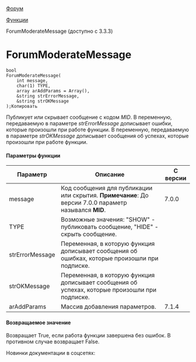 [Форум](/api_help/forum/index.php)

[Функции](/api_help/forum/functions/index.php)

ForumModerateMessage (доступно с 3.3.3)

ForumModerateMessage
====================

```
bool
ForumModerateMessage(
	int message,
	char(1) TYPE,
	array arAddParams = Array(),
	&string strErrorMessage,
	&string strOKMessage
);Копировать
```

Публикует или скрывает сообщение с кодом *MID*. В переменную, передаваемую в параметре *strErrorMessage* дописывает ошибки, которые произошли при работе функции. В переменную, передаваемую в параметре *strOKMessage* дописывает сообщения об успехах, которые произошли при работе функции.

#### Параметры функции

| Параметр | Описание | С версии |
| --- | --- | --- |
| message | Код сообщения для публикации или скрытия.   **Примечание**: До версии 7.0.0 параметр назывался **MID**. | 7.0.0 |
| TYPE | Возможные значения: "SHOW" - публиковать сообщение, "HIDE" - скрыть сообщение. |  |
| strErrorMessage | Переменная, в которую функция дописывает сообщения об ошибках, которые произошли при подписке. |  |
| strOKMessage | Переменная, в которую функция дописывает сообщения об успехах, которые произошли при подписке. |  |
| arAddParams | Массив добавления параметров. | 7.1.4 |

#### Возвращаемое значение

Возвращает True, если работа функции завершена без ошибок. В противном случае возвращает False.

Новинки документации в соцсетях: